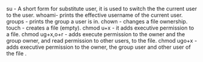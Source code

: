 su - A short form for substitute user, it is used to switch the the current user to the user.
whoami- prints the effective username of the current user.
groups - prints the group a user is in.
chown - changes a file ownership.
touch - creates a file (empty).
chmod u+x - it adds executive permission to a file.
chmod ug+x,o+r - adds execute permission to the owner and the group owner, and read permission to other users, to the file.
chmod ugo+x - adds executive permission to the owner, the group user and other user of the file .  
